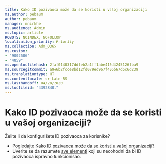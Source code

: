 ```yaml
---
title: Kako ID pozivaoca može da se koristi u vašoj organizaciji
ms.author: pebaum
author: pebaum
manager: mnirkhe
ms.audience: Admin
ms.topic: article
ROBOTS: NOINDEX, NOFOLLOW
localization_priority: Priority
ms.collection: Adm_O365
ms.custom:
- "9002506"
- "4859"
ms.openlocfilehash: 2faf0140317ddfeb2a1ff1abe415d4245126fba9
ms.sourcegitcommit: a9e6b2fcce8bd12fd079ed967f426b67d5c6d239
ms.translationtype: HT
ms.contentlocale: sr-Latn-RS
ms.lasthandoff: 04/28/2020
ms.locfileid: "43928401"
---
```

# <a name="how-can-caller-id-be-used-in-your-organization"></a>Kako ID pozivaoca može da se koristi u vašoj organizaciji?

Želite li da konfigurišete ID pozivaoca za korisnike?

- Pogledajte [Kako ID pozivaoca može da se koristi u vašoj organizaciji?](https://docs.microsoft.com/microsoftteams/how-can-caller-id-be-used-in-your-organization)
- Uverite se da razumete [sve elementi](https://docs.microsoft.com/microsoftteams/more-about-calling-line-id-and-calling-party-name) koji su neophodni da bi ID pozivaoca ispravno funkcionisao.
